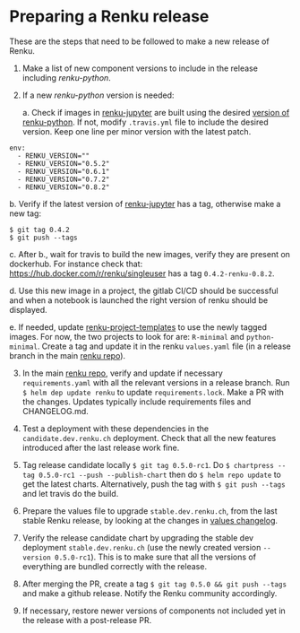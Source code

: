 # Preparing a Renku release

These are the steps that need to be followed to make a new release of Renku.

1. Make a list of new component versions to include in the release including *renku-python*.

2. If a new *renku-python* version is needed:

   a. Check if images in [renku-jupyter](https://github.com/SwissDataScienceCenter/renku-jupyter) are built using the desired [version of renku-python](https://github.com/SwissDataScienceCenter/renku-python/releases). If not, modify `.travis.yml` file to include the desired version. Keep one line per minor version with the latest patch.

  ```
  env:
    - RENKU_VERSION=""
    - RENKU_VERSION="0.5.2"
    - RENKU_VERSION="0.6.1"
    - RENKU_VERSION="0.7.2"
    - RENKU_VERSION="0.8.2"
  ```

  b. Verify if the latest version of [renku-jupyter](https://github.com/SwissDataScienceCenter/renku-jupyter) has a tag, otherwise make a new tag:

  ```
  $ git tag 0.4.2
  $ git push --tags
  ```

  c. After b., wait for travis to build the new images, verify they are present on dockerhub. For instance check that: https://hub.docker.com/r/renku/singleuser has a tag `0.4.2-renku-0.8.2`.

  d. Use this new image in a project, the gitlab CI/CD should be successful and when a notebook is launched the right version of renku should be displayed.

  e. If needed, update [renku-project-templates](https://github.com/SwissDataScienceCenter/renku-project-templates) to use the newly tagged images. For now, the two projects to look for are: `R-minimal` and `python-minimal`. Create a tag and update it in the renku `values.yaml` file (in a release branch in the main [renku repo](https://github.com/SwissDataScienceCenter/renku)).


3. In the main [renku repo](https://github.com/SwissDataScienceCenter/renku), verify and update if necessary `requirements.yaml` with all the relevant versions in a release branch. Run `$ helm dep update renku` to update `requirements.lock`. Make a PR with the changes. Updates typically include requirements files and CHANGELOG.md.

4. Test a deployment with these dependencies in the `candidate.dev.renku.ch` deployment. Check that all the new features introduced after the last release work fine.

5. Tag release candidate locally `$ git tag 0.5.0-rc1`. Do `$ chartpress --tag 0.5.0-rc1 --push --publish-chart` then do `$ helm repo update` to get the latest charts. Alternatively, push the tag with `$ git push --tags` and let travis do the build.

6. Prepare the values file to upgrade `stable.dev.renku.ch`, from the last stable Renku release, by looking at the changes in [values changelog](https://github.com/SwissDataScienceCenter/renku/blob/master/charts/values.yaml.changelog.md).

7. Verify the release candidate chart by upgrading the stable dev deployment `stable.dev.renku.ch` (use the newly created version `--version 0.5.0-rc1`). This is to make sure that all the versions of everything are bundled correctly with the release.

8. After merging the PR, create a tag `$ git tag 0.5.0 && git push --tags` and make a github release. Notify the Renku community accordingly.

9. If necessary, restore newer versions of components not included yet in the release with a post-release PR.
